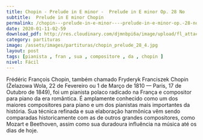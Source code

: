 ```yaml
---
title: ﻿Chopin - Prelude in E minor -  Prelude in E minor Op. 28 No
subtitle:  Prelude in E minor Chopin
permalink: /﻿chopin---prelude-in-e-minor----prelude-in-e-minor-op.-28-no/
date: 2020-01-11-02-59
download_pdf: http://res.cloudinary.com/djmnbpi6a/image/upload/fl_attachment/v1/sheetmusic/chopin-prelude-in-e-minor-prelude-in-e-minor-op-28-no-free-sheet-music-on-8notes.pdf
category: partituras
image: /assets/images/partituras/chopin_prelude_28_4.jpg
layout: post
tags: [pianista , fran , sua , compositore , da , chopin ]
nivel: Fácil
---
```

Frédéric François Chopin, também chamado Fryderyk Franciszek Chopin (Żelazowa Wola, 22 de Fevereiro ou 1 de Março de 1810 — Paris, 17 de Outubro de 1849), foi um pianista polaco radicado na França e compositor para piano da era romântica. É amplamente conhecido como um dos maiores compositores para piano e um dos pianistas mais importantes da história. Sua técnica refinada e sua elaboração harmônica vêm sendo comparadas historicamente com as de outros grandes compositores, como Mozart e Beethoven, assim como sua duradoura influência na música até os dias de hoje.
